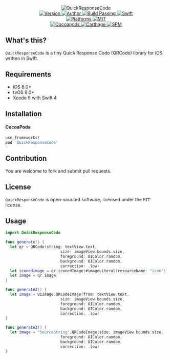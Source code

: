 
<p align="center">
  <img src="https://ooo.0o0.ooo/2017/08/02/5981c39c426e3.png" alt="QuickResponseCode">
  <br/><a href="https://cocoapods.org/pods/QuickResponseCode">
  <img alt="Version" src="https://img.shields.io/badge/version-1.1.0-brightgreen.svg">
  <img alt="Author" src="https://img.shields.io/badge/author-Meniny-blue.svg">
  <img alt="Build Passing" src="https://img.shields.io/badge/build-passing-brightgreen.svg">
  <img alt="Swift" src="https://img.shields.io/badge/swift-3.0%2B-orange.svg">
  <br/>
  <img alt="Platforms" src="https://img.shields.io/badge/platform-iOS%20%7C%20tvOS-lightgrey.svg">
  <img alt="MIT" src="https://img.shields.io/badge/license-MIT-blue.svg">
  <br/>
  <img alt="Cocoapods" src="https://img.shields.io/badge/cocoapods-compatible-brightgreen.svg">
  <img alt="Carthage" src="https://img.shields.io/badge/carthage-working%20on-red.svg">
  <img alt="SPM" src="https://img.shields.io/badge/swift%20package%20manager-working%20on-red.svg">
  </a>
</p>

## What's this?

`QuickResponseCode` is a tiny Quick Response Code (QRCode) library for iOS written in Swift.

## Requirements

* iOS 8.0+
* tvOS 9.0+
* Xcode 9 with Swift 4

## Installation

#### CocoaPods

```ruby
use_frameworks!
pod 'QuickResponseCode'
```

## Contribution

You are welcome to fork and submit pull requests.

## License

`QuickResponseCode` is open-sourced software, licensed under the `MIT` license.

## Usage

```swift
import QuickResponseCode

func generate() {
  let qr = QRCode(string: textView.text,
                        size: imageView.bounds.size,
                        foreground: UIColor.random,
                        background: UIColor.random,
                        correction: .low)
  let iconedimage = qr.iconedImage(#imageLiteral(resourceName: "icon"))
  let image = qr.image
}

func generate2() {
  let image = UIImage.QRCodeImage(from: textView.text,
                        size: imageView.bounds.size,
                        foreground: UIColor.random,
                        background: UIColor.random,
                        correction: .low)
}

func generate3() {
  let image = "SourceString".QRCodeImage(size: imageView.bounds.size,
                        foreground: UIColor.random,
                        background: UIColor.random,
                        correction: .low)
}
```
